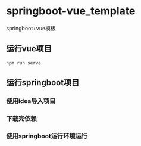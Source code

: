 # springboot-vue_template
springboot+vue模板
## 运行vue项目
```shell
npm run serve
```
## 运行springboot项目
### 使用idea导入项目
### 下载完依赖
### 使用springboot运行环境运行
